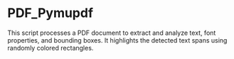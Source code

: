# PDF_Pymupdf
This script processes a PDF document to extract and analyze text, font properties, and bounding boxes. It highlights the detected text spans using randomly colored rectangles.

